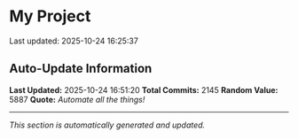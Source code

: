 # My Project


Last updated: 2025-10-24 16:25:37








































































































































































































































































































































































































































































































































































































































































































































































































































































































































































































































































































































































































































































































































































































































































































































































































































































































































































































































































































































































































































































































































































































































































































































































































































































































































































































































## Auto-Update Information

**Last Updated:** 2025-10-24 16:51:20
**Total Commits:** 2145
**Random Value:** 5887
**Quote:** _Automate all the things!_

---
_This section is automatically generated and updated._